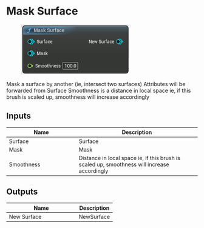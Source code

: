 # Mask Surface

<div align="left" data-full-width="false">

<figure><img src="../../../api/Surface/Mask_Surface.png" alt=""><figcaption></figcaption></figure>

</div>

Mask a surface by another (ie, intersect two surfaces) Attributes will be forwarded from Surface Smoothness is a distance in local space ie, if this brush is scaled up, smoothness will increase accordingly

## Inputs

<table><thead><tr><th width="170">Name</th><th>Description</th></tr></thead><tbody><tr><td>Surface</td><td>Surface</td></tr><tr><td>Mask</td><td>Mask</td></tr><tr><td>Smoothness</td><td>Distance in local space ie, if this brush is scaled up, smoothness will increase accordingly</td></tr></tbody></table>

## Outputs

<table><thead><tr><th width="170">Name</th><th>Description</th></tr></thead><tbody><tr><td>New Surface</td><td>NewSurface</td></tr></tbody></table>

